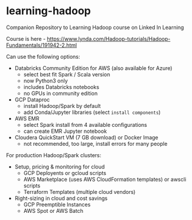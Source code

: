 # learning-hadoop
Companion Repository to Learning Hadoop course on Linked In Learning

Course is here - https://www.lynda.com/Hadoop-tutorials/Hadoop-Fundamentals/191942-2.html

Can use the following options:
- Databricks Community Edition for AWS (also available for Azure)
    - select best fit Spark / Scala version
    - now Python3 only
    - includes Databricks notebooks
    - no GPUs in community edition
- GCP Dataproc 
    - install Hadoop/Spark by default 
    - add Conda/Jupyter libraries (select `install components`)
- AWS EMR 
    - select Spark install from 4 available configurations
    - can create EMR Jupyter notebook
- Cloudera QuickStart VM (7 GB download) or Docker Image
    - not recommended, too large, install errors for many people

For production Hadoop/Spark clusters:
- Setup, pricing & monitoring for cloud
    - GCP Deployents or gcloud scripts
    - AWS Marketplace (uses AWS CloudFormation templates) or awscli scripts
    - Terraform Templates (multiple cloud vendors)
- Right-sizing in cloud and cost savings
    - GCP Preemptible Instances
    - AWS Spot or AWS Batch
